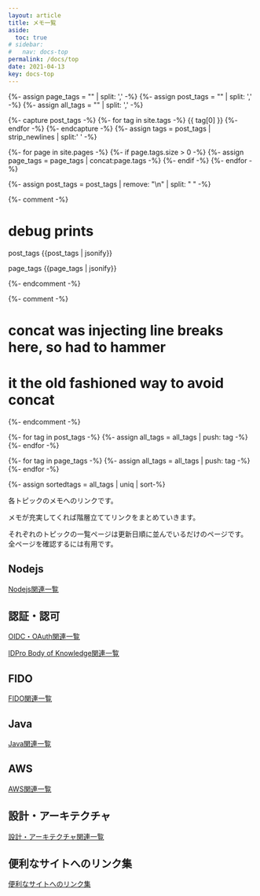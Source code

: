 ```yaml
---
layout: article
title: メモ一覧
aside:
  toc: true
# sidebar:
#   nav: docs-top
permalink: /docs/top
date: 2021-04-13
key: docs-top
---
```



{%- assign page_tags = "" | split: ',' -%}
{%- assign post_tags = "" | split: ',' -%}
{%- assign all_tags = "" | split: ',' -%}

{%- capture post_tags -%}
  {%- for tag in site.tags -%}
    {{ tag[0] }}
  {%- endfor -%}
{%- endcapture -%}
{%- assign tags = post_tags | strip_newlines | split:' ' -%}

{%- for page in site.pages -%}
  {%- if page.tags.size > 0 -%}
    {%- assign page_tags = page_tags | concat:page.tags -%}
  {%- endif -%}
{%- endfor -%}

{%- assign post_tags = post_tags | remove: "\n" | split: " " -%}


{%- comment -%}
# debug prints

post_tags
{{post_tags | jsonify}}

page_tags
{{page_tags | jsonify}}

{%- endcomment -%}

{%- comment -%}
# concat was injecting line breaks here, so had to hammer
# it the old fashioned way to avoid concat
{%- endcomment -%}

{%- for tag in post_tags -%}
  {%- assign all_tags = all_tags | push: tag -%}
{%- endfor -%}

{%- for tag in page_tags -%}
  {%- assign all_tags = all_tags | push: tag -%}
{%- endfor -%}

{%- assign sortedtags = all_tags | uniq | sort-%}





各トピックのメモへのリンクです。

メモが充実してくれば階層立ててリンクをまとめていきます。

それぞれのトピックの一覧ページは更新日順に並んでいるだけのページです。  
全ページを確認するには有用です。

## Nodejs

[Nodejs関連一覧](/docs/nodejs)

## 認証・認可

[OIDC・OAuth関連一覧](/docs/oidc_oauth)

[IDPro Body of Knowledge関連一覧](/docs/oidc_oauth/idpro_bok)

## FIDO

[FIDO関連一覧](/docs/fido)

## Java

[Java関連一覧](/docs/java)

## AWS

[AWS関連一覧](/docs/aws)

## 設計・アーキテクチャ

[設計・アーキテクチャ関連一覧](/docs/design)

## 便利なサイトへのリンク集

[便利なサイトへのリンク集](/docs/misc)
